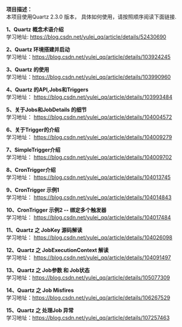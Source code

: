 **项目描述：**  
    本项目使用Quartz 2.3.0 版本， 具体如何使用，请按照顺序阅读下面链接.  
                 
**1、Quartz 概念术语介绍**  
     学习地址: https://blog.csdn.net/yulei_qq/article/details/52430690

**2、Quartz 环境搭建并启动**  
     学习地址：https://blog.csdn.net/yulei_qq/article/details/103924245

**3、Quartz 的使用**  
   学习地址：https://blog.csdn.net/yulei_qq/article/details/103990960
   
**4、Quartz 的API,Jobs和Triggers**  
   学习地址： https://blog.csdn.net/yulei_qq/article/details/103993484

**5、关于Jobs和JobDetails 的细节**  
   学习地址： https://blog.csdn.net/yulei_qq/article/details/104004572

**6、关于Trigger的介绍**  
   学习地址： https://blog.csdn.net/yulei_qq/article/details/104009279
   
**7、SimpleTrigger介绍**  
   学习地址： https://blog.csdn.net/yulei_qq/article/details/104009702
           
**8、CronTrigger介绍**  
   学习地址： https://blog.csdn.net/yulei_qq/article/details/104013745
   
**9、CronTrigger 示例1**  
   学习地址： https://blog.csdn.net/yulei_qq/article/details/104014843     
   
**10、CronTrigger 示例2 -- 绑定多个触发器**  
   学习地址： https://blog.csdn.net/yulei_qq/article/details/104017484
   
**11、Quartz 之 JobKey 源码解读**  
   学习地址： https://blog.csdn.net/yulei_qq/article/details/104026098   
   
**12、Quartz 之 JobExecutionContext 解读**  
   学习地址： https://blog.csdn.net/yulei_qq/article/details/104091497
   
**13、Quartz 之 Job参数 和 Job状态**  
   学习地址：https://blog.csdn.net/yulei_qq/article/details/105077309
   
**14、Quartz 之 Job Misfires**  
   学习地址：https://blog.csdn.net/yulei_qq/article/details/106267529
   
**15、Quartz 之 处理Job 异常**  
   学习地址：https://blog.csdn.net/yulei_qq/article/details/107257463